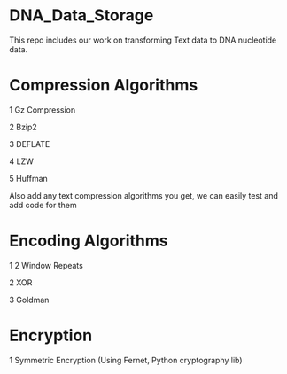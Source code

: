 # DNA_Data_Storage
This repo includes our work on transforming Text data to DNA nucleotide data.
# Compression Algorithms

1 Gz Compression

2 Bzip2 

3 DEFLATE 

4 LZW 

5 Huffman 

Also add any text compression algorithms you get, we can easily test and add code for them

# Encoding Algorithms

1 2 Window Repeats

2 XOR

3 Goldman

# Encryption 

1 Symmetric Encryption (Using Fernet, Python cryptography lib)

